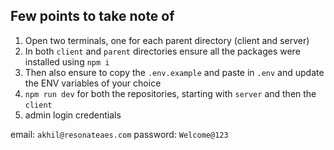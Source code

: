 ## Few points to take note of

1. Open two terminals, one for each parent directory (client and server)
2. In both `client` and `parent` directories ensure all the packages were installed using `npm i`
3. Then also ensure to copy the `.env.example` and paste in `.env` and update the ENV variables of your choice
4. `npm run dev` for both the repositories, starting with `server` and then the `client`
5. admin login credentials

email: `akhil@resonateaes.com`
password: `Welcome@123`

